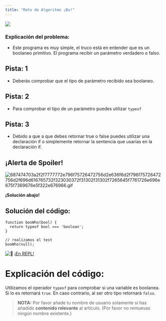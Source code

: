 ```yaml
---
title: "Reto de Algoritmo ¡Bu!"
---
```


![](//discourse-user-assets.s3.amazonaws.com/original/2X/3/3c8584a085a0deaea66b3400e6321eeadab552a2.jpg)

### Explicación del problema:

*   Este programa es muy simple, el truco está en entender que es un boolaneo primitivo. El programa recibir un parámetro verdadero o falso.

## Pista: 1

*   Deberás comprobar que el tipo de parámetro recibido sea boolaneo.

## Pista: 2

*   Para comprobar el tipo de un parámetro puedes utilizar `typeof`

## Pista: 3

*   Debido a que a que debes retornar true o false puedes utilizar una declaración if o simplemente retornar la sentencia que usarías en la declaración if.

## ¡Alerta de Spoiler!

![687474703a2f2f7777772e796f75726472756d2e636f6d2f796f75726472756d2f696d616765732f323030372f31302f31302f7265645f7761726e696e675f7369676e5f322e676966.gif](//discourse-user-assets.s3.amazonaws.com/original/2X/2/2d6c412a50797771301e7ceabd554cef4edcd74d.gif)

**¡Solución abajo!**

## Solución del código:

    function booWho(bool) {
      return typeof bool === 'boolean';
    }

    // realizamos el test
    booWho(null);

![:rocket:](/images/emoji/emoji_one/rocket.png?v=2 ":rocket:") [¡En REPL!](https://repl.it/CLnK/0)

# Explicación del código:

Utilizamos el operador `typeof` para comprobar si una variable es boolanea. Si lo es retornará `true`. En caso contrario, al ser otro tipo retornará `falso`.

> **NOTA:** Por favor añade tu nombre de usuario solamente si has añadido **contenido relevante** al artículo. (Por favor no remuevas ningún nombre existente.)
